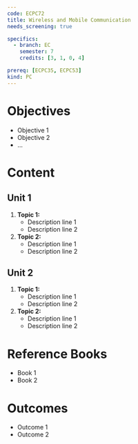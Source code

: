 ```yaml
---
code: ECPC72
title: Wireless and Mobile Communication
needs_screening: true

specifics:
  - branch: EC
    semester: 7
    credits: [3, 1, 0, 4]

prereq: [ECPC35, ECPC53]
kind: PC
---
```


# Objectives

- Objective 1
- Objective 2
- ...

# Content

## Unit 1

1. **Topic 1:**
   - Description line 1
   - Description line 2
2. **Topic 2:**
   - Description line 1
   - Description line 2

## Unit 2

1. **Topic 1:**
   - Description line 1
   - Description line 2
2. **Topic 2:**
   - Description line 1
   - Description line 2

# Reference Books

- Book 1
- Book 2

# Outcomes

- Outcome 1
- Outcome 2
